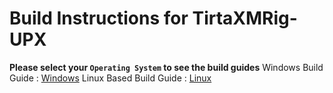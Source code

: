# Build Instructions for TirtaXMRig-UPX

**Please select your `Operating System` to see the build guides**
Windows Build Guide : [Windows](https://github.com/TIRTAGT-DEV/TirtaXMRig-UPX/blob/master/Guide/build/windows.md)
Linux Based Build Guide : [Linux](https://github.com/TIRTAGT-DEV/TirtaXMRig-UPX/blob/master/Guide/build/linux.md)